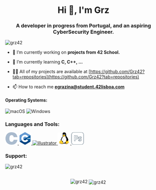 <h1 align="center">Hi 👋, I'm Grz</h1>
<h3 align="center">A developer in progress from Portugal, and an aspiring CyberSecurity Engineer.</h3>

<p align="left"> <img src="https://komarev.com/ghpvc/?username=grz42&label=Profile%20views&color=0e75b6&style=flat" alt="grz42" /> </p>

- 🔭 I’m currently working on **projects from 42 School.**

- 🌱 I’m currently learning **C, C++, ...**

- 👨‍💻 All of my projects are available at [https://github.com/Grz42?tab=repositories](https://github.com/Grz42?tab=repositories)

- 📫 How to reach me **egrazina@student.42lisboa.com**

#### Operating Systems:
<img alt="macOS" src="https://camo.githubusercontent.com/d7a21370dde87442a290657efa04cc66543346236a201de6bd2096b60b28e597/68747470733a2f2f696d672e736869656c64732e696f2f62616467652f6d61634f532d4269672532305375722d3239326533333f7374796c653d666c61742d737175617265266c6f676f3d6170706c65266c6f676f436f6c6f723d666666666666" data-canonical-src="https://img.shields.io/badge/macOS-Big%20Sur-292e33?style=flat-square&amp;logo=apple&amp;logoColor=ffffff" style="max-width:100%;"> <img alt="Windows" src="https://camo.githubusercontent.com/8c0679abcc202b7542d98abf61eadd976c65534a868878dddf340d5bb8238483/68747470733a2f2f696d672e736869656c64732e696f2f62616467652f57696e646f77732d31302d3030616465663f7374796c653d666c61742d737175617265266c6f676f3d77696e646f7773266c6f676f436f6c6f723d303061646566" data-canonical-src="https://img.shields.io/badge/Windows-10-00adef?style=flat-square&amp;logo=windows&amp;logoColor=00adef" style="max-width:100%;">




<h3 align="left">Languages and Tools:</h3>
<p align="left"> <a href="https://www.cprogramming.com/" target="_blank"> <img src="https://raw.githubusercontent.com/devicons/devicon/master/icons/c/c-original.svg" alt="c" width="40" height="40"/> </a> <a href="https://www.w3schools.com/cpp/" target="_blank"> <img src="https://raw.githubusercontent.com/devicons/devicon/master/icons/cplusplus/cplusplus-original.svg" alt="cplusplus" width="40" height="40"/> </a> <a href="https://www.adobe.com/in/products/illustrator.html" target="_blank"> <img src="https://www.vectorlogo.zone/logos/adobe_illustrator/adobe_illustrator-icon.svg" alt="illustrator" width="40" height="40"/> </a> <a href="https://www.linux.org/" target="_blank"> <img src="https://raw.githubusercontent.com/devicons/devicon/master/icons/linux/linux-original.svg" alt="linux" width="40" height="40"/> </a> <a href="https://www.photoshop.com/en" target="_blank"> <img src="https://raw.githubusercontent.com/devicons/devicon/master/icons/photoshop/photoshop-line.svg" alt="photoshop" width="40" height="40"/> </a> </p>

<h3 align="left">Support:</h3>
<p><a href="https://www.buymeacoffee.com/grz42"> <img align="left" src="https://cdn.buymeacoffee.com/buttons/v2/default-yellow.png" height="50" width="210" alt="grz42" /></a></p><br><br>

<p><img align="left" src="https://github-readme-stats.vercel.app/api/top-langs?username=grz42&show_icons=true&locale=en&layout=compact" alt="grz42" /></p>

<p>&nbsp;<img align="center" src="https://github-readme-stats.vercel.app/api?username=grz42&show_icons=true&locale=en" alt="grz42" /></p>
